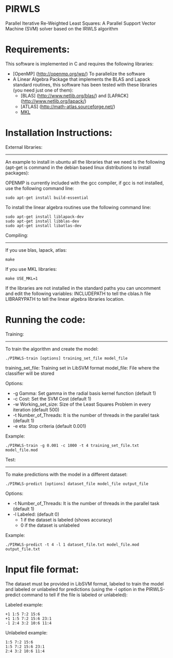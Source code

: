 # PIRWLS

Parallel Iterative Re-Weighted Least Squares: A Parallel Support Vector Machine (SVM) solver based on the IRWLS algorithm

Requirements:
=============

This software is implemented in C and requires the following libraries:

 - [OpenMP] (http://openmp.org/wp/) To parallelize the software
 - A Linear Algebra Package that implements the BLAS and Lapack standard routines, this software has been tested with these libraries (you need just one of them):
     - [BLAS] (http://www.netlib.org/blas/) and [LAPACK] (http://www.netlib.org/lapack/)
     - [ATLAS] (http://math-atlas.sourceforge.net/)
     - [MKL](https://software.intel.com/en-us/intel-mkl)


Installation Instructions:
=========

External libraries:
________________

An example to install in ubuntu all the libraries that we need is the following (apt-get is command in the debian based linux distributions to install packages):

OPENMP is currently included with the gcc compiler, if gcc is not installed, use the following command line:

    sudo apt-get install build-essential


To install the linear algebra routines use the following command line:

    sudo apt-get install liblapack-dev
    sudo apt-get install libblas-dev
    sudo apt-get install libatlas-dev

Compiling:
__________

If you use blas, lapack, atlas:

    make

If you use MKL libraries:

    make USE_MKL=1


If the libraries are not installed in the standard paths you can uncomment and edit the following variables:
 INCLUDEPATH to tell the cblas.h file
 LIBRARYPATH to tell the linear algebra libraries location.


Running the code:
=================

Training:
________

To train the algorithm and create the model:

    ./PIRWLS-train [options] training_set_file model_file

training_set_file: Training set in LibSVM format
model_file: File where the classifier will be stored

Options:
* -g Gamma: Set gamma in the radial basis kernel function (default 1)
* -c Cost: Set the SVM Cost (default 1)
* -w Working_set_size: Size of the Least Squares Problem in every iteration (default 500)
* -t Number_of_Threads: It is the number of threads in the parallel task (default 1)
* -e eta: Stop criteria (default 0.001)

Example:

    ./PIRWLS-train -g 0.001 -c 1000 -t 4 training_set_file.txt model_file.mod



Test:
_____

To make predictions with the model in a different dataset:

    ./PIRWLS-predict [options] dataset_file model_file output_file

Options:
* -t Number_of_Threads: It is the number of threads in the parallel task (default 1)
* -l Labeled:  (default 0)
    * 1 if the dataset is labeled (shows accuracy)
    * 0 if the dataset is unlabeled

Example:

    ./PIRWLS-predict -t 4 -l 1 dataset_file.txt model_file.mod output_file.txt

Input file format:
=================

The dataset must be provided in LibSVM format, labeled to train the model and labeled or unlabeled for predictions (using the -l option in the PIRWLS-predict command to tell if the file is labeled or unlabeled):


Labeled example:

~~~~
+1 1:5 7:2 15:6
+1 1:5 7:2 15:6 23:1
-1 2:4 3:2 10:6 11:4
~~~~

Unlabeled example:

~~~~
1:5 7:2 15:6
1:5 7:2 15:6 23:1
2:4 3:2 10:6 11:4
~~~~



